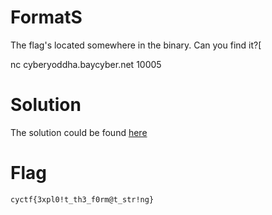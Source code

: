 # FormatS

The flag's located somewhere in the binary. Can you find it?[

nc cyberyoddha.baycyber.net 10005

# Solution

The solution could be found [here](https://blackbeard666.github.io/pwn_exhibit/content/2020_CTF/CyberYoddhaCTF/pwn/pwn_writeups.html)

# Flag

`cyctf{3xpl0!t_th3_f0rm@t_str!ng}`
